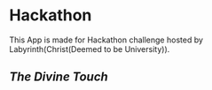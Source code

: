 # Hackathon

This App is made for Hackathon challenge hosted by Labyrinth(Christ(Deemed to be University)).

##                                   *The Divine Touch*

